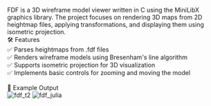FDF is a 3D wireframe model viewer written in C using the MiniLibX graphics library. The project focuses on rendering 3D maps from 2D heightmap files, applying transformations, and displaying them using isometric projection. <br>
🛠 Features <br>
✅ Parses heightmaps from .fdf files <br>
✅ Renders wireframe models using Bresenham's line algorithm <br>
✅ Supports isometric projection for 3D visualization <br>
✅ Implements basic controls for zooming and moving the model <br>
<br> 🎨 Example Output <br>
![fdf_t2](https://github.com/user-attachments/assets/f32f8485-b756-461e-a478-d789a83a42d4)
![fdf_julia](https://github.com/user-attachments/assets/34533200-48c0-4caa-b1ee-59eddeaa2a7c)
